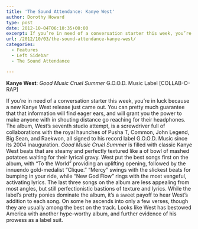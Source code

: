 ```yaml
---
title: 'The Sound Attendance: Kanye West'
author: Dorothy Howard
type: post
date: 2012-10-04T06:10:35+00:00
excerpt: If you’re in need of a conversation starter this week, you’re in luck because a new Kanye West release just came out.
url: /2012/10/03/the-sound-attendance-kanye-west/
categories:
  - Features
  - Left Sidebar
  - The Sound Attendance

---
```

**Kanye West**: _Good Music Cruel Summer_ G.O.O.D. Music Label [COLLAB-O-RAP]

If you’re in need of a conversation starter this week, you’re in luck because a new Kanye West release just came out. You can pretty much guarantee that that information will find eager ears, and will grant you the power to make anyone with in shouting distance go reaching for their headphones. The album, West’s seventh studio attempt, is a screwdriver full of collaborations with the royal haunches of Pusha T, Common, John Legend, Big Sean, and Raekwon, all signed to his record label G.O.O.D. Music since its 2004 inauguration. _Good Music Cruel Summer_ is filled with classic Kanye West beats that are steamy and perfectly textured like a of bowl of mashed potatoes waiting for their lyrical gravy. West put the best songs first on the album, with “To the World” providing an uplifting opening, followed by the innuendo gold-medalist “Clique.” “Mercy” swings with the slickest beats for bumping in your ride, while “New God Flow” rings with the most vengeful, activating lyrics. The last three songs on the album are less appealing from most angles, but still perfectionistic bastions of texture and lyrics. While the label’s pretty ponies dominate the album, it’s a sweet payoff to hear West’s addition to each song. On some he ascends into only a few verses, though they are usually among the best on the track. Looks like West has bestowed America with another hype-worthy album, and further evidence of his prowess as a label suit.